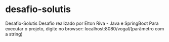 # desafio-solutis
Desafio-Solutis
Desafio realizado por Elton Riva - Java e SpringBoot
Para executar o projeto, digite no browser: localhost:8080/vogal/(parâmetro com a string)
